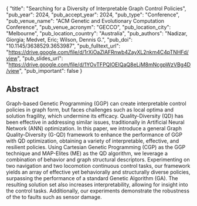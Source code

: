 {
  "title": "Searching for a Diversity of Interpretable Graph Control Policies",
  "pub_year": 2024,
  "pub_accept_year": 2024,
  "pub_type": "Conference",
  "pub_venue_name": "ACM Genetic and Evolutionary Computation Conference",
  "pub_venue_acronym": "GECCO",
  "pub_location_city": "Melbourne",
  "pub_location_country": "Australia",
  "pub_authors": "Nadizar, Giorgia; Medvet, Eric; Wilson, Dennis G.",
  "pub_doi": "10.1145/3638529.3653987",
  "pub_fulltext_url": "https://drive.google.com/file/d/1rXiOaZlAFRnwb4ZayXL2nkm4C4pTNHFd/view",
  "pub_slides_url": "https://drive.google.com/file/d/1YOvTFPQlOEIQaQ8eLjM8mNcgpWzVBg4D/view",
  "pub_important": false
}

## Abstract
Graph-based Genetic Programming (GGP) can create interpretable control policies in graph form, but faces challenges such as local optima and solution fragility, which undermine its efficacy. Quality-Diversity (QD) has been effective in addressing similar issues, traditionally in Artificial Neural Network (ANN) optimization. In this paper, we introduce a general Graph Quality-Diversity (G-QD) framework to enhance the performance of GGP with QD optimization, obtaining a variety of interpretable, effective, and resilient policies. Using Cartesian Genetic Programming (CGP) as the GGP technique and MAP-Elites (ME) as the QD algorithm, we leverage a combination of behavior and graph structural descriptors. Experimenting on two navigation and two locomotion continuous control tasks, our framework yields an array of effective yet behaviorally and structurally diverse policies, surpassing the performance of a standard Genetic Algorithm (GA). The resulting solution set also increases interpretability, allowing for insight into the control tasks. Additionally, our experiments demonstrate the robustness of the to faults such as sensor damage.
